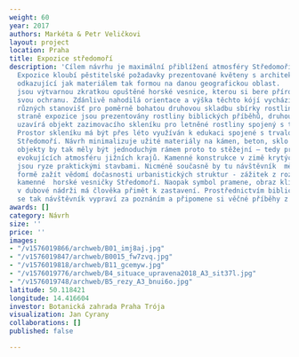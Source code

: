 ```yaml
---
weight: 60
year: 2017
authors: Markéta & Petr Veličkovi
layout: project
location: Praha
title: Expozice středomoří
description: 'Cílem návrhu je maximální přiblížení atmosféry Středomoří návštěvníkovi.
  Expozice kloubí pěstitelské požadavky prezentované květeny s architektonickou kompozicí
  odkazující jak materiálem tak formou na danou geografickou oblast.   Kamenné kóje
  jsou výtvarnou zkratkou opuštěné horské vesnice, kterou si bere příroda zpět pod
  svou ochranu. Zdánlivě nahodilá orientace a výška těchto kójí vychází z potřeb dosažení
  různých stanovišť pro poměrně bohatou druhovou skladbu sbírky rostlin. Na jedné
  straně expozice jsou prezentovány rostliny biblických příběhů, druhou stranu expozice
  uzavírá objekt zazimovacího skleníku pro letněné rostliny spojený s technickým zázemím.
  Prostor skleníku má být přes léto využíván k edukaci spojené s trvalou expozicí
  Středomoří. Návrh minimalizuje užité materiály na kámen, beton, sklo a kov. Stavební
  objekty by tak měly být jednoduchým rámem proto to stěžejní – tedy prezentaci rostlin
  evokujících atmosféru jižních krajů. Kamenné konstrukce v zimě krytých tranšejí
  jsou ryze praktickými stavbami. Nicméně současně by tu návštěvník  měl díky použité
  formě zažít vědomí dočasnosti urbanistických struktur - zážitek z rozpadající se
  kamenné  horské vesničky Středomoří. Naopak symbol pramene, obraz klidné vodní hladiny
  v dubové nádrži má člověka přimět k zastavení. Prostřednictvím biblických rostlin
  se tak návštěvník vypraví za poznáním a připomene si věčné příběhy z knihy knih. '
awards: []
category: Návrh
size: ''
price: ''
images:
- "/v1576019866/archweb/B01_imj8aj.jpg"
- "/v1576019847/archweb/B0015_fw7zvq.jpg"
- "/v1576019818/archweb/B11_gcemyw.jpg"
- "/v1576019776/archweb/B4_situace_upravena2018_A3_sit37l.jpg"
- "/v1576019748/archweb/B5_rezy_A3_bnui6o.jpg"
latitude: 50.118421
longitude: 14.416604
investor: Botanická zahrada Praha Trója
visualization: Jan Cyrany
collaborations: []
published: false

---
```

